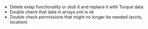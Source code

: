 - Delete exlap functionality or stub it and replace it with Torque data
- Double check that data in arrays.xml is ok
- Double check permissions that might no longer be needed (accts, location)